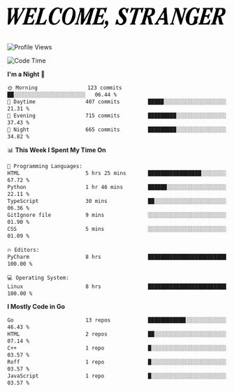 <div>
  <picture>
    <source media="(prefers-color-scheme: dark)" srcset="./headers/welcome_white.png">
    <img alt="WELCOME, STRANGER" src="./headers/welcome.png" width="500">
  </picture>
</div>

<br>

![Profile Views](https://komarev.com/ghpvc/?username=darleet&color=blue)

<!--START_SECTION:waka-->
![Code Time](http://img.shields.io/badge/Code%20Time-205%20hrs%2030%20mins-blue)

**I'm a Night 🦉** 

```text
🌞 Morning                123 commits         ██░░░░░░░░░░░░░░░░░░░░░░░   06.44 % 
🌆 Daytime                407 commits         █████░░░░░░░░░░░░░░░░░░░░   21.31 % 
🌃 Evening                715 commits         █████████░░░░░░░░░░░░░░░░   37.43 % 
🌙 Night                  665 commits         █████████░░░░░░░░░░░░░░░░   34.82 % 
```


📊 **This Week I Spent My Time On** 

```text
💬 Programming Languages: 
HTML                     5 hrs 25 mins       █████████████████░░░░░░░░   67.72 % 
Python                   1 hr 46 mins        ██████░░░░░░░░░░░░░░░░░░░   22.11 % 
TypeScript               30 mins             ██░░░░░░░░░░░░░░░░░░░░░░░   06.36 % 
GitIgnore file           9 mins              ░░░░░░░░░░░░░░░░░░░░░░░░░   01.90 % 
CSS                      5 mins              ░░░░░░░░░░░░░░░░░░░░░░░░░   01.09 % 

🔥 Editors: 
PyCharm                  8 hrs               █████████████████████████   100.00 % 

💻 Operating System: 
Linux                    8 hrs               █████████████████████████   100.00 % 
```

**I Mostly Code in Go** 

```text
Go                       13 repos            ████████████░░░░░░░░░░░░░   46.43 % 
HTML                     2 repos             ██░░░░░░░░░░░░░░░░░░░░░░░   07.14 % 
C++                      1 repo              █░░░░░░░░░░░░░░░░░░░░░░░░   03.57 % 
Roff                     1 repo              █░░░░░░░░░░░░░░░░░░░░░░░░   03.57 % 
JavaScript               1 repo              █░░░░░░░░░░░░░░░░░░░░░░░░   03.57 % 
```




<!--END_SECTION:waka-->
